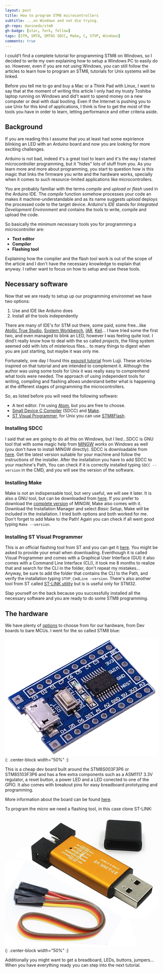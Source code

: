 ```yaml
---
layout: post
title: How to program STM8 microcontrollers
subtitle: ...on Windows and not die trying.
gh-repo: daninedo/stm8
gh-badge: [star, fork, follow]
tags: [STM, SMT8, SMT8S SDCC, Make, C, STVP, Windows]
comments: true
---
```


I could't find a complete tutorial for programming STM8 on Windows, so I decided
to write my own explaining how to setup a Windows PC to easily do so. However,
even if you are not using Windows, you can still follow the articles to 
learn how to program an STM8, tutorials for Unix systems will be linked.

Before you tell me to go and buy a Mac or a Think Pad with Linux, I want to say
that at the moment of writing this article I only had my trusty Toshiba laptop running
on Windows and did't want to spend money on a new computer or deal with dual booting.
Even if the Internet is pushing you to use Unix for this kind of applications,
I think is fine to get the most of the tools you have in order to learn, letting
performance and other criteria aside.

## Background
If you are reading this I assume that you at least had some expirience blinking
an LED with an Arduino board and now you are looking for more exciting challenges.

Arduino is not bad, indeed it's a great tool to learn and it's the way I started
microcontroller programming, but it "hides" lots of stuff from you. As you learn
more and more about programming, you start to question how is this magic
that links the firmware you write and the hardware works, specially when it comes
to such resource-limited applications like microcontrollers.

You are probably familiar with the terms _compile_ and _upload_ or _flash_ used
in the Arduino IDE. The _compile_ function somehow processes your code an makes
it machine-understandable and as its name suggests _upload_ deploys the processed
code to the target device. Arduino's _IDE_ stands for _Integrated Development Environment_
and contains the tools to write, compile and upload the code.

So basically the minimum necessary tools you for programming a microcontroller are:
- **Text editor**
- **Compiler**
- **Flashing tool**

Explaining how the complier and the flash tool work is out of the scope of the
article and I don't have the necessary knowledge to explain that anyway. I rather
want to focus on how to setup and use these tools.

## Necessary software
Now that we are ready to setup up our programming environmet we have two options:
1. Use and IDE like Arduino does
2. Install all the tools independently

There are many of IDE's for STM out there, some paid, some free...like
[Atollic True Studio](https://atollic.com/truestudio/),
[System Workbench](https://www.st.com/en/development-tools/sw4stm32.html),
[IAR](https://www.iar.com/),
[Keil](http://www.keil.com/)...
I have tried some the first two, and even managed to blink an LED, however I was
feeling quite lost. I dind't really know how to deal with the so called _projects_,
the filing system seemed odd with lots of misterious files...
to many things to digest when you are just starting, but maybe it was only me.

Fortunately, one day I found this
[exquisit tutorial](https://lujji.github.io/blog/bare-metal-programming-stm8/) from Lujji.
These articles inspired on that tutorial and are intended to complement it.
Although the author was using some tools for
Unix it was really easy to comprenhend what tools were needed. The approach of
using independent tools for writing, compiling and flashing allows understand
better what is happening at the different stages of programming the microcontrollers.

So, as listed before you will need the following software:
- A text editor. I'm using [Atom](https://Atom.io), but you are free to choose.
- [Small Device C Compiler](http://sdcc.sourceforge.net/) (SDCC)
and [Make](https://sourceforge.net/projects/gnuwin32/).
- [ST Visual Programmer](https://www.st.com/en/development-tools/stvp-stm32.html),
for Unix you can use [STM8Flash](https://github.com/vdudouyt/stm8flash).

### Installing SDCC
I said that we are going to do all this on Windows, but I lied...SDCC is GNU tool
that with some magic help from [MINGW](http://www.mingw.org/) works on Windows as
well (you don't have to install MINGW directly). SDCC is downloadable 
from [here](https://sourceforge.net/projects/sdcc/files/).
Get the latest version suitable for your machine and follow the instructions of
the installer. After the installation you have to add SDCC to your machine's Path,
You can check if it is correctly installed typing `SDCC --version` in the CMD, and
you will see the version of the software.

### Installing Make
Make is not an indispensable tool, but very useful, we will see it later.
It is also a GNU tool, but can be downloaded from [here](https://sourceforge.net/projects/gnuwin32/).
If you prefer to download the [complete version](https://osdn.net/projects/mingw/releases/)
of MINGW, Make also comes with it. Download the Installation Manager and select
_Basic Setup_, Make will be included in the installation. I tried both options and
both worked for me. Don't forget to add Make to the Path! Again you can check if
all went good typing `Make --version`.

### Installing ST Visual Programmer
This is an official flashing tool from ST and you can get it
[here](https://www.st.com/en/development-tools/stvp-stm32.html). You might be asked
to provide your email when downloading. Eventhough it is called Visual Programmer
and comes with a Graphical User Interface (GUI) it also comes with a Command
Line Interface (CLI), it took me 8 months to realize that and search for the CLI
in the folder, don't repeat my mistakes... Anyway, be sure to add the folder that contains
the CLI to the Path, and verify the installation typing `STVP_CmdLine -version`.
There's also another tool from ST called [ST-LINK utility](https://www.st.com/en/development-tools/stsw-link004.html)
but is is useful only for STM32.

Slap yourself on the back because you successfully installed all the necessary
software and you are ready to do some STM8 programming.

## The hardware
We have plenty of [options](https://www.st.com/en/evaluation-tools/stm8-mcu-eval-boards.html#2)
to choose from for our hardware, from Dev boards to bare MCUs. I went for the so
called STM8 blue:

![STM8s](/img/stm8s.jpg){: .center-block width="50%" :}

This is a cheap dev board built around the STM8S003F3P6 or STM8S103F3P6 and has a few extra components such
as a ASM1117 3.3V regulator, a reset button, a power LED and a LED conected to one
of the GPIO. It also comes with breakout pins for easy breadboard prototyping and
programming.

More information about the board can be found
[here](https://tenbaht.github.io/sduino/hardware/stm8blue/).

To program the micro we need a flashing tool, in this case clone ST-LINK:

![ST-LINK](/img/stlink.jpg){: .center-block width="50%" :}

Additionally you might want to get a breadboard, LEDs, buttons, jumpers... When
you have everything ready you can step into the next tutorial.
